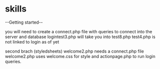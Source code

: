 # skills
--Getting started--

you will need to create a connect.php file with queries to connect into the server and database logintest3.php will take you into test8.php test4.php is not linked to login as of yet

second brach (styledsheets)
welcome2.php needs a connect.php file
welcome2.php uses welcome.css for style and actionpage.php to run login queries.
